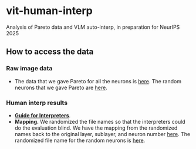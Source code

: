 # vit-human-interp
Analysis of Pareto data and VLM auto-interp, in preparation for NeurIPS 2025

  

## How to access the data


### Raw image data
* The data that we gave Pareto for all the neurons is [here](https://drive.google.com/drive/u/0/folders/1THejTazygC8LhwGVshnB1CGid08kWpal). The random neurons that we gave Pareto are [here](https://drive.google.com/drive/u/0/folders/1hcainPL_2BmrP85cJ4RseTXrkNsfxb8Y).


### Human interp results
* **[Guide for Interpreters](https://docs.google.com/document/d/1w0rTnYypb3Nwi2VYwlHolECufMh68SaBbUZ_nHUfIow/edit?usp=drive_web&ouid=117036631744604853491)**.
* **Mapping.** We randomized the file names so that the interpreters could do the evaluation blind. We have the mapping from the randomized names back to the original layer, sublayer, and neuron number [here](https://drive.google.com/file/d/1a1XvZACGqQtoc8gyEK3LNQFinDlDrqYP/view?usp=drive_link). The randomized file name for the random neurons is [here](https://drive.google.com/file/d/1b0N8ThQuqypMl_E1Sgchnf4EVPaksnsJ/view?usp=drive_link).
   
